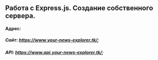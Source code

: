 Работа с Express.js. Создание собственного сервера.
-------------
#### Адрес:
##### Сайт: https://www.your-news-explorer.tk/;
##### API: https://www.api.your-news-explorer.tk/;
